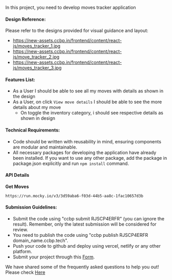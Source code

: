 In this project, you need to develop moves tracker application

#### Design Reference:

Please refer to the designs provided for visual guidance and layout:

- https://new-assets.ccbp.in/frontend/content/react-js/moves_tracker_1.jpg
- https://new-assets.ccbp.in/frontend/content/react-js/move_tracker_2.jpg
- https://new-assets.ccbp.in/frontend/content/react-js/moves_tracker_3.jpg

#### Features List:

- As a User I should be able to see all my moves with details as shown in the design
- As a User, on click `View move details` I should be able to see the more details about my move
  - On toggle the inventory category, i should see respective details as shown in design

#### Technical Requirements:

- Code should be written with reusability in mind, ensuring components are modular and maintainable.
- All necessary packages for developing the application have already been installed. If you want to use any other package, add the package in package.json explicitly and run `npm install` command.

#### API Details

**Get Moves**

```
https://run.mocky.io/v3/3d59aba6-f03d-44b5-aa8c-1fac10657d3b
```

#### Submission Guidelines:

- Submit the code using "ccbp submit RJSCP4ERFR" (you can ignore the result). Remember, only the latest submission will be considered for review.
- You need to publish the code using "ccbp publish RJSCP4ERFR domain_name.ccbp.tech".
- Push your code to github and deploy using vercel, netlify or any other platform.
- Submit your project through this [Form](https://forms.ccbp.in/projects-submission-forms).

<MultiLineNote>
    We have shared some of the frequently asked questions to help you out! Please check <a href="https://docs.google.com/document/d/1xPC7MGeglBuLzRc5noIRghxcYrw_u13aLY20uNYJbN8/edit?usp=sharing" target="_blank">Here</a>
</MultiLineNote>
